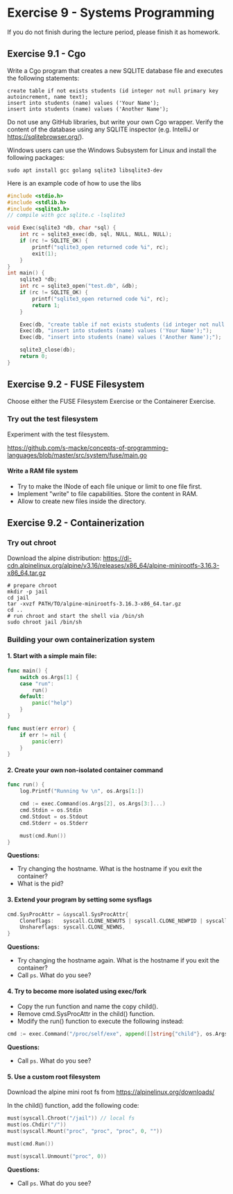 # Exercise 9 - Systems Programming

If you do not finish during the lecture period, please finish it as homework.

## Exercise 9.1 - Cgo

Write a Cgo program that creates a new SQLITE database file and executes the following statements:
```sqlite
create table if not exists students (id integer not null primary key autoincrement, name text);
insert into students (name) values ('Your Name');
insert into students (name) values ('Another Name');
```
Do not use any GitHub libraries, but write your own Cgo wrapper.
Verify the content of the database using any SQLITE inspector (e.g. IntelliJ or https://sqlitebrowser.org/).

Windows users can use the Windows Subsystem for Linux and install the following packages:
```shell script
sudo apt install gcc golang sqlite3 libsqlite3-dev
```

Here is an example code of how to use the libs
```C
#include <stdio.h>
#include <stdlib.h>
#include <sqlite3.h>
// compile with gcc sqlite.c -lsqlite3

void Exec(sqlite3 *db, char *sql) {
    int rc = sqlite3_exec(db, sql, NULL, NULL, NULL);
    if (rc != SQLITE_OK) {
        printf("sqlite3_open returned code %i", rc);
        exit(1);
    }
}
int main() {
    sqlite3 *db;
    int rc = sqlite3_open("test.db", &db);
    if (rc != SQLITE_OK) {
        printf("sqlite3_open returned code %i", rc);
        return 1;
    }

    Exec(db, "create table if not exists students (id integer not null primary key autoincrement, name text);");
    Exec(db, "insert into students (name) values ('Your Name');");
    Exec(db, "insert into students (name) values ('Another Name');");

    sqlite3_close(db);
    return 0;
}
```

## Exercise 9.2 - FUSE Filesystem

Choose either the FUSE Filesystem Exercise or the Containerer Exercise.

### Try out the test filesystem

Experiment with the test filesystem.

https://github.com/s-macke/concepts-of-programming-languages/blob/master/src/system/fuse/main.go

#### Write a RAM file system

- Try to make the INode of each file unique or limit to one file first.
- Implement "write" to file capabilities. Store the content in RAM. 
- Allow to create new files inside the directory.

## Exercise 9.2 - Containerization

### Try out chroot

Download the alpine distribution: 
https://dl-cdn.alpinelinux.org/alpine/v3.16/releases/x86_64/alpine-minirootfs-3.16.3-x86_64.tar.gz

```shell script
# prepare chroot
mkdir -p jail
cd jail
tar -xvzf PATH/TO/alpine-minirootfs-3.16.3-x86_64.tar.gz
cd ..
# run chroot and start the shell via /bin/sh
sudo chroot jail /bin/sh
```

### Building your own containerization system

#### 1. Start with a simple main file:
```go
func main() {
	switch os.Args[1] {
	case "run":
		run()
	default:
		panic("help")
	}
}

func must(err error) {
	if err != nil {
		panic(err)
	}
}
```


#### 2. Create your own non-isolated container command
```go
func run() {
	log.Printf("Running %v \n", os.Args[1:])

	cmd := exec.Command(os.Args[2], os.Args[3:]...)
	cmd.Stdin = os.Stdin
	cmd.Stdout = os.Stdout
	cmd.Stderr = os.Stderr

	must(cmd.Run())
}
```

**Questions:**
- Try changing the hostname. What is the hostname if you exit the container?
- What is the pid?

#### 3. Extend your program by setting some sysflags
```go
cmd.SysProcAttr = &syscall.SysProcAttr{
    Cloneflags:   syscall.CLONE_NEWUTS | syscall.CLONE_NEWPID | syscall.CLONE_NEWNS,
    Unshareflags: syscall.CLONE_NEWNS,
}
```

**Questions:**
- Try changing the hostname again. What is the hostname if you exit the container?
- Call `ps`. What do you see?


#### 4. Try to become more isolated using exec/fork
- Copy the run function and name the copy child(). 
- Remove cmd.SysProcAttr in the child() function. 
- Modify the run() function to execute the following instead:
```go
cmd := exec.Command("/proc/self/exe", append([]string{"child"}, os.Args[2:]...)...)
```

**Questions:**
- Call `ps`. What do you see?

#### 5. Use a custom root filesystem
Download the alpine mini root fs from https://alpinelinux.org/downloads/

In the child() function, add the following code:
```go
must(syscall.Chroot("/jail")) // local fs
must(os.Chdir("/"))
must(syscall.Mount("proc", "proc", "proc", 0, ""))

must(cmd.Run())

must(syscall.Unmount("proc", 0))
```

**Questions:**
- Call `ps`. What do you see?
